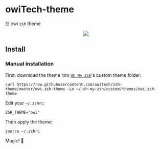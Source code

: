 # owiTech-theme
☲ owi `zsh` theme

<p align="center">
  <img src="https://raw.githubusercontent.com/owitech/zsh-theme/master/screenshot.png">
</p>

## Install
### Manual installation
First, download the theme into [`Oh My Zsh`](https://github.com/robbyrussell/oh-my-zsh)'s custom theme folder:

```
curl https://raw.githubusercontent.com/owitech/zsh-theme/master/owi.zsh-theme -Lo ~/.oh-my-zsh/custom/themes/owi.zsh-theme
```

Edit your `~/.zshrc`:

```
ZSH_THEME="owi"
```

Then apply the theme:

```
source ~/.zshrc
```

Magic! 🎉
